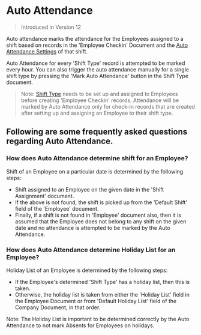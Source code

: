 <!-- add-breadcrumbs -->
# Auto Attendance

> Introduced in Version 12

Auto attendance marks the attendance for the Employees assigned to a shift based on records in the 'Employee Checkin' Document and the [Auto Attendance Settings](/docs/user/manual/en/human-resources/shift-management#25-auto-attendance-settings) of that shift.

Auto Attendance for every 'Shift Type' record is attempted to be marked every hour. You can also trigger the auto attendance manually for a single shift type by pressing the 'Mark Auto Attendance' button in the Shift Type document. 

> Note: [Shift Type](/docs/user/manual/en/human-resources/shift-management#shift-type) needs to be set up and assigned to Employees before creating 'Employee Checkin' records. Attendance will be marked by Auto Attendance only for check-in records that are created after setting up and assigning an Employee to their shift type.

## Following are some frequently asked questions regarding Auto Attendance.

### How does Auto Attendance determine shift for an Employee?
Shift of an Employee on a particular date is determined by the following steps:

- Shift assigned to an Employee on the given date in the 'Shift Assignment' document.
- If the above is not found, the shift is picked up from the 'Default Shift' field of the 'Employee' document.
- Finally, if a shift is not found in 'Employee' document also, then it is assumed that the Employee does not belong to any shift on the given date and no attendance is attempted to be marked by the Auto Attendance.

### How does Auto Attendance determine Holiday List for an Employee?
Holiday List of an Employee is determined by the following steps:

- If the Employee's determined 'Shift Type' has a holiday list, then this is taken.
- Otherwise, the holiday list is taken from either the 'Holiday List' field in the Employee Document or from 'Default Holiday List' field of the Company Document, in that order.

Note: The Holiday List is important to be determined correctly by the Auto Attendance to not mark Absents for Employees on holidays.
